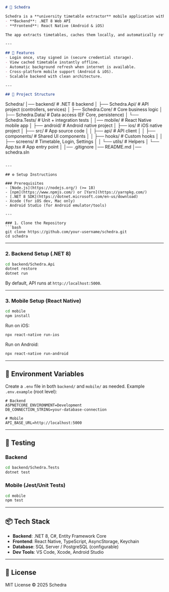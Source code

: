 ```markdown
# 📅 Schedra

Schedra is a **university timetable extractor** mobile application with offline caching.  
- **Backend**: .NET 8 Web API  
- **Frontend**: React Native (Android & iOS)  

The app extracts timetables, caches them locally, and automatically refreshes in the background when internet is available. Login credentials are stored securely so users don’t need to re-enter them every time.

---

## 🚀 Features
- Login once, stay signed in (secure credential storage).
- View cached timetable instantly offline.
- Automatic background refresh when internet is available.
- Cross-platform mobile support (Android & iOS).
- Scalable backend with clean architecture.

---

## 📂 Project Structure
```

Schedra/
│── backend/            # .NET 8 backend
│   ├── Schedra.Api/    # API project (controllers, services)
│   ├── Schedra.Core/   # Core business logic
│   ├── Schedra.Data/   # Data access (EF Core, persistence)
│   └── Schedra.Tests/  # Unit + integration tests
│
│── mobile/             # React Native mobile app
│   ├── android/        # Android native project
│   ├── ios/            # iOS native project
│   ├── src/            # App source code
│   │   ├── api/        # API client
│   │   ├── components/ # Shared UI components
│   │   ├── hooks/      # Custom hooks
│   │   ├── screens/    # Timetable, Login, Settings
│   │   └── utils/      # Helpers
│   └── App.tsx         # App entry point
│
│── .gitignore
│── README.md
│── schedra.sln

````

---

## ⚙️ Setup Instructions

### Prerequisites
- [Node.js](https://nodejs.org/) (>= 18)
- [npm](https://www.npmjs.com/) or [Yarn](https://yarnpkg.com/)
- [.NET 8 SDK](https://dotnet.microsoft.com/en-us/download)
- Xcode (for iOS dev, Mac only)
- Android Studio (for Android emulator/tools)

---

### 1. Clone the Repository
```bash
git clone https://github.com/your-username/schedra.git
cd schedra
````

---

### 2. Backend Setup (.NET 8)

```bash
cd backend/Schedra.Api
dotnet restore
dotnet run
```

By default, API runs at `http://localhost:5000`.

---

### 3. Mobile Setup (React Native)

```bash
cd mobile
npm install
```

Run on iOS:

```bash
npx react-native run-ios
```

Run on Android:

```bash
npx react-native run-android
```

---

## 🔐 Environment Variables

Create a `.env` file in both `backend/` and `mobile/` as needed.
Example `.env.example` (root level):

```
# Backend
ASPNETCORE_ENVIRONMENT=Development
DB_CONNECTION_STRING=your-database-connection

# Mobile
API_BASE_URL=http://localhost:5000
```

---

## 🧪 Testing

### Backend

```bash
cd backend/Schedra.Tests
dotnet test
```

### Mobile (Jest/Unit Tests)

```bash
cd mobile
npm test
```

---

## 📦 Tech Stack

* **Backend**: .NET 8, C#, Entity Framework Core
* **Frontend**: React Native, TypeScript, AsyncStorage, Keychain
* **Database**: SQL Server / PostgreSQL (configurable)
* **Dev Tools**: VS Code, Xcode, Android Studio

---

## 📜 License

MIT License © 2025 Schedra

```
```
